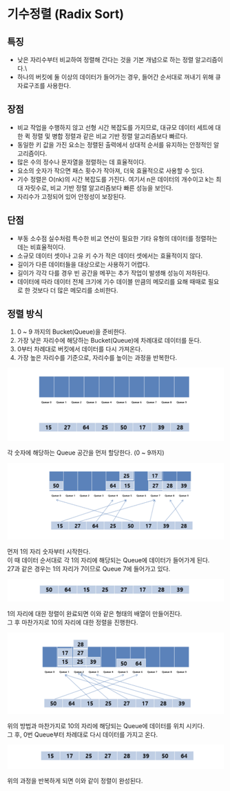 # 기수정렬 (Radix Sort)

## 특징
- 낮은 자리수부터 비교하여 정렬해 간다는 것을 기본 개념으로 하는 정렬 알고리즘이다.\
- 하나의 버킷에 둘 이상의 데이터가 들어가는 경우, 들어간 순서대로 꺼내기 위해 큐 자료구조를 사용한다.

## 장점
- 비교 작업을 수행하지 않고 선형 시간 복잡도를 가지므로, 대규모 데이터 세트에 대한 퀵 정렬 및 병합 정렬과 같은 비교 기반 정렬 알고리즘보다 빠르다.
- 동일한 키 값을 가진 요소는 정렬된 출력에서 상대적 순서를 유지하는 안정적인 알고리즘이다.
- 많은 수의 정수나 문자열을 정렬하는 데 효율적이다.
- 요소의 숫자가 작으면 패스 횟수가 작아져, 더욱 효율적으로 사용할 수 있다.
- 기수 정렬은 O(nk)의 시간 복잡도를 가진다. 여기서 n은 데이터의 개수이고 k는 최대 자릿수로, 비교 기반 정렬 알고리즘보다 빠른 성능을 보인다.
- 자리수가 고정되어 있어 안정성이 보장된다.

## 단점
- 부동 소수점 실수처럼 특수한 비교 연산이 필요한 기타 유형의 데이터를 정렬하는 데는 비효율적이다.
- 소규모 데이터 셋이나 고유 키 수가 적은 데이터 셋에서는 효율적이지 않다.
- 길이가 다른 데이터들을 대상으로는 사용하기 어렵다. 
- 길이가 각각 다를 경우 빈 공간을 메꾸는 추가 작업이 발생해 성능이 저하된다.
- 데이터에 따라 데이터 전체 크기에 기수 데이블 만큼의 메모리를 요해 때때로 필요로 한 것보다 더 많은 메모리를 소비한다.

## 정렬 방식
1. 0 ~ 9 까지의 Bucket(Queue)을 준비한다.
2. 가장 낮은 자리수에 해당하는 Bucket(Queue)에 차례대로 데이터를 둔다.
3. 0부터 차례대로 버킷에서 데이터를 다시 가져온다.
4. 가장 높은 자리수를 기준으로, 자리수를 높이는 과정을 반복한다.

![test](./image/1.png)

각 숫자에 해당하는 Queue 공간을 먼저 할당한다. (0 ~ 9까지)

![test](./image/2.png)

먼저 1의 자리 숫자부터 시작한다.\
이 때 데이터 순서대로 각 1의 자리에 해당되는 Queue에 데이터가 들어가게 된다.\
27과 같은 경우는 1의 자리가 7이므로 Queue 7에 들어가고 있다.

![test](./image/3.png)

1의 자리에 대한 정렬이 완료되면 이와 같은 형태의 배열이 만들어진다.\
그 후 마찬가지로 10의 자리에 대한 정렬을 진행한다.

![test](./image/4.png)

위의 방법과 마찬가지로 10의 자리에 해당되는 Queue에 데이터를 위치 시키다.\
그 후, 0번 Queue부터 차례대로 다시 데이터를 가지고 온다.

![test](./image/5.png)

위의 과정을 반복하게 되면 이와 같이 정렬이 완성된다.



